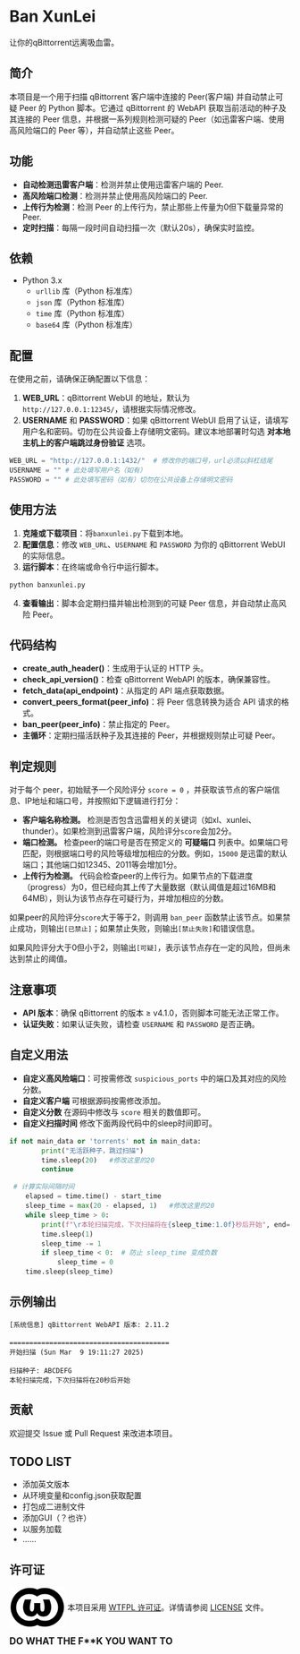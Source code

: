 # Ban XunLei

让你的qBittorrent远离吸血雷。


## 简介

本项目是一个用于扫描 qBittorrent 客户端中连接的 Peer(客户端) 并自动禁止可疑 Peer 的 Python 脚本。它通过 qBittorrent 的 WebAPI 获取当前活动的种子及其连接的 Peer 信息，并根据一系列规则检测可疑的 Peer（如迅雷客户端、使用高风险端口的 Peer 等），并自动禁止这些 Peer。

## 功能

- **自动检测迅雷客户端**：检测并禁止使用迅雷客户端的 Peer.
- **高风险端口检测**：检测并禁止使用高风险端口的 Peer.
- **上传行为检测**：检测 Peer 的上传行为，禁止那些上传量为0但下载量异常的 Peer.
- **定时扫描**：每隔一段时间自动扫描一次（默认20s），确保实时监控。

## 依赖

- Python 3.x
  - `urllib` 库（Python 标准库）
  - `json` 库（Python 标准库）
  - `time` 库（Python 标准库）
  - `base64` 库（Python 标准库）

## 配置

在使用之前，请确保正确配置以下信息：

1. **WEB_URL**：qBittorrent WebUI 的地址，默认为 `http://127.0.0.1:12345/`，请根据实际情况修改。
2. **USERNAME** 和 **PASSWORD**：如果 qBittorrent WebUI 启用了认证，请填写用户名和密码。切勿在公共设备上存储明文密码。建议本地部署时勾选 **对本地主机上的客户端跳过身份验证** 选项。

```python
WEB_URL = "http://127.0.0.1:1432/"  # 修改你的端口号，url必须以斜杠结尾
USERNAME = "" # 此处填写用户名（如有）
PASSWORD = "" # 此处填写密码（如有）切勿在公共设备上存储明文密码
```

## 使用方法

1. **克隆或下载项目**：将`banxunlei.py`下载到本地。
2. **配置信息**：修改 `WEB_URL`、`USERNAME` 和 `PASSWORD` 为你的 qBittorrent WebUI 的实际信息。
3. **运行脚本**：在终端或命令行中运行脚本。

```bash
python banxunlei.py
```

4. **查看输出**：脚本会定期扫描并输出检测到的可疑 Peer 信息，并自动禁止高风险 Peer。

## 代码结构

- **create_auth_header()**：生成用于认证的 HTTP 头。
- **check_api_version()**：检查 qBittorrent WebAPI 的版本，确保兼容性。
- **fetch_data(api_endpoint)**：从指定的 API 端点获取数据。
- **convert_peers_format(peer_info)**：将 Peer 信息转换为适合 API 请求的格式。
- **ban_peer(peer_info)**：禁止指定的 Peer。
- **主循环**：定期扫描活跃种子及其连接的 Peer，并根据规则禁止可疑 Peer。

## 判定规则
对于每个 peer，初始赋予一个风险评分 `score = 0` ，并获取该节点的客户端信息、IP地址和端口号，并按照如下逻辑进行打分：

- **客户端名称检测。** 检测是否包含迅雷相关的关键词（如xl、xunlei、thunder）。如果检测到迅雷客户端，风险评分`score`会加2分。   
- **端口检测。** 检查peer的端口号是否在预定义的 **可疑端口** 列表中。如果端口号匹配，则根据端口号的风险等级增加相应的分数。例如，`15000` 是迅雷的默认端口；其他端口如12345、2011等会增加1分。
- **上传行为检测。** 代码会检查peer的上传行为。如果节点的下载进度（progress）为0，但已经向其上传了大量数据（默认阈值是超过16MB和64MB），则认为该节点存在可疑行为，并增加相应的分数。

如果peer的风险评分`score`大于等于2，则调用 `ban_peer` 函数禁止该节点。如果禁止成功，则输出`[已禁止]`；如果禁止失败，则输出`[禁止失败]`和错误信息。

如果风险评分大于0但小于2，则输出`[可疑]`，表示该节点存在一定的风险，但尚未达到禁止的阈值。

## 注意事项

- **API 版本**：确保 qBittorrent 的版本 ≥ v4.1.0，否则脚本可能无法正常工作。
- **认证失败**：如果认证失败，请检查 `USERNAME` 和 `PASSWORD` 是否正确。

## 自定义用法

- **自定义高风险端口**：可按需修改 `suspicious_ports` 中的端口及其对应的风险分数。
- **自定义客户端** 可根据源码按需修改添加。
- **自定义分数** 在源码中修改与 `score` 相关的数值即可。
- **自定义扫描时间** 修改下面两段代码中的sleep时间即可。
```python
if not main_data or 'torrents' not in main_data:
        print("无活跃种子，跳过扫描")
        time.sleep(20)   #修改这里的20
        continue
```
```python
 # 计算实际间隔时间
    elapsed = time.time() - start_time
    sleep_time = max(20 - elapsed, 1)   #修改这里的20
    while sleep_time > 0:
        print(f"\r本轮扫描完成，下次扫描将在{sleep_time:1.0f}秒后开始", end="", flush=True) 
        time.sleep(1)
        sleep_time -= 1
        if sleep_time < 0:  # 防止 sleep_time 变成负数
            sleep_time = 0
    time.sleep(sleep_time)
```
   
## 示例输出

```
[系统信息] qBittorrent WebAPI 版本: 2.11.2

========================================
开始扫描 (Sun Mar  9 19:11:27 2025)

扫描种子: ABCDEFG
本轮扫描完成，下次扫描将在20秒后开始
```

## 贡献

欢迎提交 Issue 或 Pull Request 来改进本项目。

## TODO LIST
- 添加英文版本
- 从环境变量和config.json获取配置
- 打包成二进制文件
- 添加GUI（？也许）
- 以服务加载
- ……


## 许可证

<p>
  <img src="WTFPL_logo.svg" alt="WTFPL Logo" width="100" style="vertical-align: middle;" />
  <span style="vertical-align: middle;">本项目采用 <a href="http://www.wtfpl.net/">WTFPL 许可证</a>。详情请参阅 <a href="/LICENSE">LICENSE</a> 文件。</span>
</p>

<big>**DO WHAT THE F\*\*K YOU WANT TO**</big>